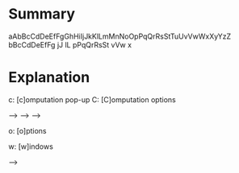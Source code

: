# Summary
aAbBcCdDeEfFgGhHiIjJkKlLmMnNoOpPqQrRsStTuUvVwWxXyYzZ
  bBcCdDeEfFg     jJ  lL      pPqQrRsSt   vVw x     

# Explanation
<!-- b: search [b]uffers --> <!-- FIX: -->
c: [c]omputation pop-up        <!-- FUTURE:-->
C: [C]omputation options       <!-- FUTURE:-->
<!-- d: [d]elete buffer -->
<!-- D: [D]elete all buffers -->
<!-- e: document [e]xplorer -->
<!-- E: file [E]xplorer -->
<!-- f: [f]ile management           <!-- TODO:--> -->
<!-- F: [F]ormat -->
<!-- g: [g]it and github            <!-- TODO:--> -->
<!-- j: [j]ump in document -->
<!-- J: [J]ump in project -->
<!-- l: [l]atex operations          <!-- FUTURE:--> -->
<!-- L: [L]atex compilation -->
<!-- p: [p]eek at definition -->
o: [o]ptions
<!-- q: [q]uit/save split -->
<!-- Q: [Q]uit/save all splits -->
<!-- s: +[s]earch -->
<!-- S: [S]tart screen -->
<!-- t: [t]erminal -->
<!-- v: [v]iew file or project --> <!-- FIX: -->
<!-- V: [V]iew project --> <!-- FIX: -->
w: [w]indows
<!-- x: e[x]tensions                <!-- FUTURE:--> -->
